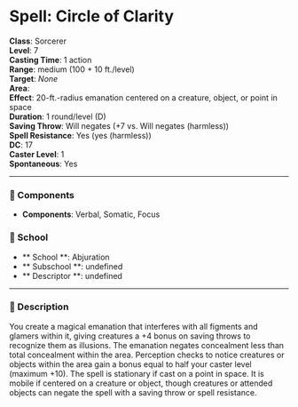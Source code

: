 
# Spell: Circle of Clarity
**Class**: Sorcerer  
**Level**: 7  
**Casting Time**: 1 action  
**Range**: medium (100 + 10 ft./level)  
**Target**: _None_  
**Area**:   
**Effect**: 20-ft.-radius emanation centered on a creature, object, or point in space  
**Duration**: 1 round/level (D)  
**Saving Throw**: Will negates (+7 vs. Will negates (harmless))  
**Spell Resistance**: Yes (yes (harmless))  
**DC**: 17  
**Caster Level**: 1  
**Spontaneous**: Yes

---

### 🔮 Components
- **Components**: Verbal, Somatic, Focus

### 🏫 School
- ** School **: Abjuration
- ** Subschool **: undefined
- ** Descriptor **: undefined
---

### 📜 Description
You create a magical emanation that interferes with all figments and glamers within it, giving creatures a +4 bonus on saving throws to recognize them as illusions. The emanation negates concealment less than total concealment within the area. Perception checks to notice creatures or objects within the area gain a bonus equal to half your caster level (maximum +10). The spell is stationary if cast on a point in space. It is mobile if centered on a creature or object, though creatures or attended objects can negate the spell with a saving throw or spell resistance.
